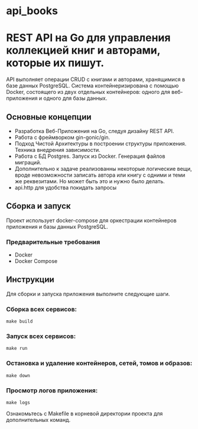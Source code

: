 # api_books
# REST API на Go для управления коллекцией книг и авторами, которые их пишут.

API выполняет операции CRUD с книгами и авторами,
хранящимися в базе данных PostgreSQL. 
Система контейнеризирована с помощью Docker, состоящего из двух отдельных контейнеров: одного для веб-приложения и одного для базы данных.

## Основные концепции
* Разработка Веб-Приложения на Go, следуя дизайну REST API.
* Работа с фреймворком gin-gonic/gin.
* Подход Чистой Архитектуры в построении структуры приложения. Техника внедрения зависимости.
* Работа с БД Postgres. Запуск из Docker. Генерация файлов миграций.
* Дополнительно к задаче реализованны некоторые логические вещи, вроде невозможности записать автора или книгу с одними и теми же реквезитами. Но может быть это и нужно было делать. 
* api.http для удобства покидать запросы


## Сборка и запуск

Проект использует docker-compose для оркестрации контейнеров приложения и базы данных PostgreSQL.

### Предварительные требования

- Docker
- Docker Compose

## Инструкции
Для сборки и запуска приложения выполните следующие шаги.

### Сборка всех сервисов:
`make build`
### Запуск всех сервисов:
`make run`
### Остановка и удаление контейнеров, сетей, томов и образов:
`make down`
### Просмотр логов приложения:
`make logs`

Ознакомьтесь с Makefile в корневой директории проекта для дополнительных команд.